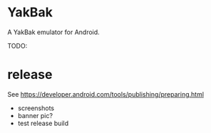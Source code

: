 YakBak
======

A YakBak emulator for Android.

TODO:
# release
See https://developer.android.com/tools/publishing/preparing.html
- screenshots
- banner pic?
- test release build